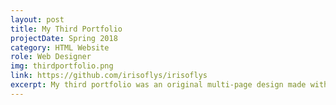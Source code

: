 ```yaml
---
layout: post
title: My Third Portfolio
projectDate: Spring 2018
category: HTML Website
role: Web Designer
img: thirdportfolio.png
link: https://github.com/irisoflys/irisoflys
excerpt: My third portfolio was an original multi-page design made with HTML and CSS and uses Jekyll.
---
```

